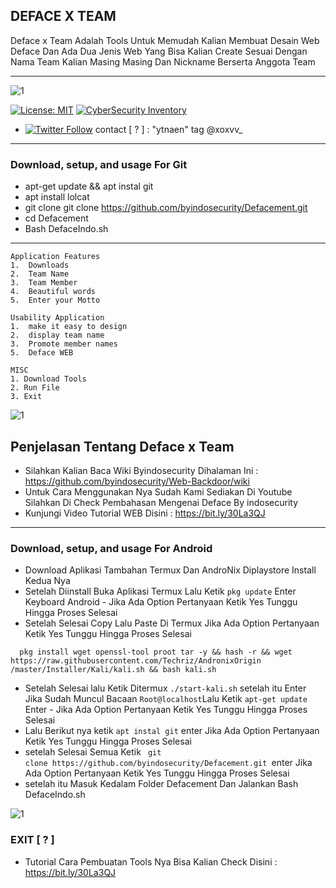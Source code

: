 ## DEFACE X TEAM
Deface x Team Adalah Tools Untuk Memudah Kalian Membuat Desain Web Deface Dan Ada Dua Jenis Web
Yang Bisa Kalian Create Sesuai Dengan Nama Team Kalian Masing Masing Dan Nickname Berserta Anggota Team
***
![1](http://docs.google.com/uc?export=open&amp;id=1gr0HdfxNMLJX7meSIiLikH4KRH4Bv3DH)

[![License: MIT](https://img.shields.io/badge/Check-Youtube-red.svg)](https://youtu.be/JCqup2Vmaz8)
[![CyberSecurity Inventory](https://img.shields.io/badge/Hack-informations-FF5050_flat.svg)](https://youtu.be/JCqup2Vmaz8)

* [![Twitter Follow](https://img.shields.io/twitter/follow/jay_townsend1.svg?style=social&label=Follow)](https://twitter.com/xoxvv_) contact [ ? ] : "ytnaen" tag @xoxvv_

***
### Download, setup, and usage For Git
* apt-get update && apt instal git
* apt install lolcat
* git clone git clone https://github.com/byindosecurity/Defacement.git
* cd Defacement
* Bash DefaceIndo.sh
***
```
Application Features
1.  Downloads
2.  Team Name
3.  Team Member
4.  Beautiful words
5.  Enter your Motto

Usability Application
1.  make it easy to design
2.  display team name
3.  Promote member names
5.  Deface WEB 

MISC
1. Download Tools
2. Run File
3. Exit
```

![1](http://docs.google.com/uc?export=open&amp;id=13YyjpIeDQlJZn7Z7Mycpq_leIji6ul_L)


## Penjelasan Tentang Deface x Team
* Silahkan Kalian Baca Wiki Byindosecurity Dihalaman Ini : https://github.com/byindosecurity/Web-Backdoor/wiki
* Untuk Cara Menggunakan Nya Sudah Kami Sediakan Di Youtube Silahkan Di 
Check Pembahasan Mengenai Deface By indosecurity
* Kunjungi Video Tutorial WEB Disini : https://bit.ly/30La3QJ
***
### Download, setup, and usage For Android
* Download Aplikasi Tambahan Termux Dan AndroNix Diplaystore 
  Install Kedua Nya
* Setelah Diinstall Buka Aplikasi Termux Lalu Ketik ``` pkg update ```
  Enter Keyboard Android - Jika Ada Option Pertanyaan Ketik 
  Yes Tunggu Hingga Proses Selesai
* Setelah Selesai Copy Lalu Paste Di Termux Jika Ada Option Pertanyaan Ketik Yes Tunggu Hingga Proses Selesai
```
  pkg install wget openssl-tool proot tar -y && hash -r && wget https://raw.githubusercontent.com/Techriz/AndronixOrigin /master/Installer/Kali/kali.sh && bash kali.sh 
 ```
* Setelah Selesai lalu Ketik Ditermux ``` ./start-kali.sh ``` setelah itu Enter Jika Sudah Muncul Bacaan ``` Root@localhost ```Lalu Ketik ``` apt-get update ``` Enter - Jika Ada Option Pertanyaan Ketik Yes Tunggu Hingga Proses Selesai
* Lalu Berikut nya ketik ``` apt instal git ``` enter Jika Ada Option Pertanyaan Ketik Yes Tunggu Hingga Proses Selesai
* setelah Selesai Semua Ketik ``` git clone https://github.com/byindosecurity/Defacement.git ```enter Jika Ada Option 
  Pertanyaan Ketik Yes Tunggu Hingga Proses Selesai
* setelah itu Masuk Kedalam Folder Defacement Dan Jalankan Bash DefaceIndo.sh

![1](http://docs.google.com/uc?export=open&amp;id=1x4rrXfZD68A-ixs4yAEhHaySOtYhQJY4)

### EXIT [ ? ]
* Tutorial Cara Pembuatan Tools Nya Bisa Kalian Check Disini : https://bit.ly/30La3QJ

